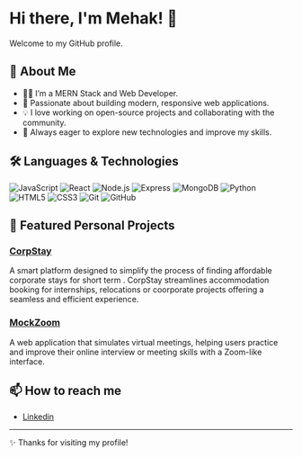 
# Hi there, I'm Mehak! 👋

Welcome to my GitHub profile.

## 🚀 About Me

- 👩‍💻 I’m a MERN Stack and Web Developer.
- 🌱 Passionate about building modern, responsive web applications.
- 💡 I love working on open-source projects and collaborating with the community.
- 🎯 Always eager to explore new technologies and improve my skills.

## 🛠️ Languages & Technologies

![JavaScript](https://img.shields.io/badge/-JavaScript-F7DF1E?style=flat&logo=javascript&logoColor=black)
![React](https://img.shields.io/badge/-React-61DAFB?style=flat&logo=react&logoColor=black)
![Node.js](https://img.shields.io/badge/-Node.js-339933?style=flat&logo=node.js&logoColor=white)
![Express](https://img.shields.io/badge/-Express-000000?style=flat&logo=express&logoColor=white)
![MongoDB](https://img.shields.io/badge/-MongoDB-47A248?style=flat&logo=mongodb&logoColor=white)
![Python](https://img.shields.io/badge/-Python-3776AB?style=flat&logo=python&logoColor=white)
![HTML5](https://img.shields.io/badge/-HTML5-E34F26?style=flat&logo=html5&logoColor=white)
![CSS3](https://img.shields.io/badge/-CSS3-1572B6?style=flat&logo=css3&logoColor=white)
![Git](https://img.shields.io/badge/-Git-F05032?style=flat&logo=git&logoColor=white)
![GitHub](https://img.shields.io/badge/-GitHub-181717?style=flat&logo=github&logoColor=white)

## 🌟 Featured Personal Projects

### [CorpStay](https://github.com/MehakGo/CorpStay)
A smart platform designed to simplify the process of finding affordable corporate stays for short term . CorpStay streamlines accommodation booking  for internships, relocations or coorporate projects offering a seamless and efficient experience.

### [MockZoom](https://github.com/MehakGo/MockZoom)
A web application that simulates virtual meetings, helping users practice and improve their online interview or meeting skills with a Zoom-like interface.


## 📫 How to reach me

- [Linkedin](https://www.linkedin.com/in/mehakgoyal13/)

---

✨ Thanks for visiting my profile!
